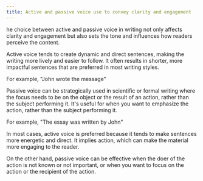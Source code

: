 ```yaml
---
title: Active and passive voice use to convey clarity and engagement
---
```

he choice between active and passive voice in writing not only affects clarity and engagement but also sets the tone and influences how readers perceive the content.

Active voice tends to create dynamic and direct sentences, making the writing more lively and easier to follow. It often results in shorter, more impactful sentences that are preferred in most writing styles.

For example, "John wrote the message"

Passive voice can be strategically used in scientific or formal writing where the focus needs to be on the object or the result of an action, rather than the subject performing it. It's useful for when you want to emphasize the action, rather than the subject performing it.

For example, "The essay was written by John"

In most cases, active voice is preferred because it tends to make sentences more energetic and direct. It implies action, which can make the material more engaging to the reader.

On the other hand, passive voice can be effective when the doer of the action is not known or not important, or when you want to focus on the action or the recipient of the action.
